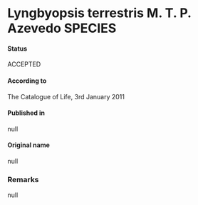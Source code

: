 # Lyngbyopsis terrestris M. T. P. Azevedo SPECIES

#### Status
ACCEPTED

#### According to
The Catalogue of Life, 3rd January 2011

#### Published in
null

#### Original name
null

### Remarks
null